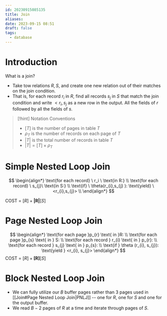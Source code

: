 ```yaml
---
id: 20230915085135
title: Join
aliases: 
date: 2023-09-15 08:51
draft: false
tags:
  - database
---
```

# Introduction

What is a join? 
- Take tow relations $R, S$, and create one new relation out of their matches on the join condition.
- That is, for each record $r_i$ in $R$, find all records $s_j$ in $S$ that match the join condition and write $< r_i,s_j$ as a new row in the output. All the fields of $r$ followed by all the fields of $s$. 

> [!hint] Notation Conventions
> -  $[T]$ is the number of pages in table $T$
> - $\rho_T$ is the number of records on each page of $T$
> - $|T|$ is the total number of records in table $T$
> - $|T| = [T] \times \rho_T$

# Simple Nested Loop Join

$$
\begin{align*} 
\text{for each record} \ r_i \ \text{in R:} \\
\text{for each record} \ s_{j}\ \text{in S:} \\
\text{if} \ \theta(r_{i},s_{j} ): \text{yield} \ <r_{i},s_{j}> \\
\end{align*} 
$$

COST = $[R] + \boldsymbol{|R|}[S]$

# Page Nested Loop Join

$$
\begin{align*}
\text{for each page }p_{r} \text{ in }R: \\
\text{for each page }p_{s} \text{ in } S: \\
\text{for each record } r_{i} \text{ in } p_{r}: \\
\text{for each record } s_{j} \text{ in } p_{s}: \\
\text{if } \theta (r_{i}, s_{j}): \text{yield } <r_{i}, s_{j}>
\end{align*}
$$
COST = $[R] + \boldsymbol{[R]}[S]$

# Block Nested Loop Join

- We can fully utilize our $B$ buffer pages rather than 3 pages used in [[Join#Page Nested Loop Join|PNLJ]] -- one for $R$, one for $S$ and one for the output buffer. 
- We read $B-2$ pages of $R$ at a time and iterate through pages of $S$.